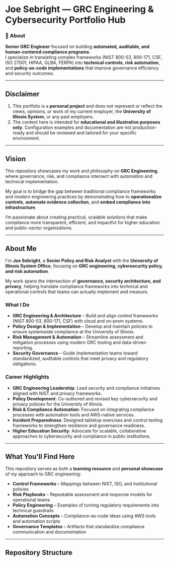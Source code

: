 # Joe Sebright — GRC Engineering & Cybersecurity Portfolio Hub

### 👋 About

**Senior GRC Engineer** focused on building **automated, auditable, and human-centered compliance programs**.  
I specialize in translating complex frameworks (NIST 800-53, 800-171, CSF, ISO 27001, HIPAA, GLBA, FERPA) into **technical controls**, **risk automation**, and **policy-as-code implementations** that improve governance efficiency and security outcomes.

---

## Disclaimer

1. This portfolio is a **personal project** and does not represent or reflect the views, opinions, or work of my current employer, the **University of Illinois System**, or any past employers.  
2. The content here is intended for **educational and illustrative purposes only**. Configuration examples and documentation are not production-ready and should be reviewed and tailored for your specific environment.

---

## Vision

This repository showcases my work and philosophy on **GRC Engineering**, where governance, risk, and compliance intersect with automation and technical implementation.  

My goal is to bridge the gap between traditional compliance frameworks and modern engineering practices by demonstrating how to **operationalize controls**, **automate evidence collection**, and **embed compliance into infrastructure**.  

I’m passionate about creating practical, scalable solutions that make compliance more transparent, efficient, and impactful for higher education and public-sector organizations.

---

## About Me

I'm **Joe Sebright**, a **Senior Policy and Risk Analyst** with the **University of Illinois System Office**, focusing on **GRC engineering, cybersecurity policy, and risk automation**.  

My work spans the intersection of **governance, security architecture, and privacy**, helping translate compliance frameworks into technical and operational controls that teams can actually implement and measure.

### What I Do

- **GRC Engineering & Architecture** – Build and align control frameworks (NIST 800-53, 800-171, CSF) with cloud and on-prem systems.  
- **Policy Design & Implementation** – Develop and maintain policies to ensure systemwide compliance at the University of Illinois.  
- **Risk Management & Automation** – Streamline assessment and mitigation processes using modern GRC tooling and data-driven reporting.  
- **Security Governance** – Guide implementation teams toward standardized, auditable controls that meet privacy and regulatory obligations.  

### Career Highlights

- **GRC Engineering Leadership**: Lead security and compliance initiatives aligned with NIST and privacy frameworks.  
- **Policy Development**: Co-authored and revised key cybersecurity and privacy policies for the University of Illinois.  
- **Risk & Compliance Automation**: Focused on integrating compliance processes with automation tools and AWS-native services.  
- **Incident Preparedness**: Designed tabletop exercises and control testing frameworks to strengthen resilience and governance readiness.  
- **Higher Education Security**: Advocate for scalable, collaborative approaches to cybersecurity and compliance in public institutions.

---

## What You'll Find Here

This repository serves as both a **learning resource** and **personal showcase** of my approach to GRC engineering:

- **Control Frameworks** – Mappings between NIST, ISO, and institutional policies  
- **Risk Playbooks** – Repeatable assessment and response models for operational teams  
- **Policy Engineering** – Examples of turning regulatory requirements into technical guardrails  
- **Automation Concepts** – Compliance-as-code ideas using AWS tools and automation scripts  
- **Governance Templates** – Artifacts that standardize compliance communication and documentation  

---

## Repository Structure

